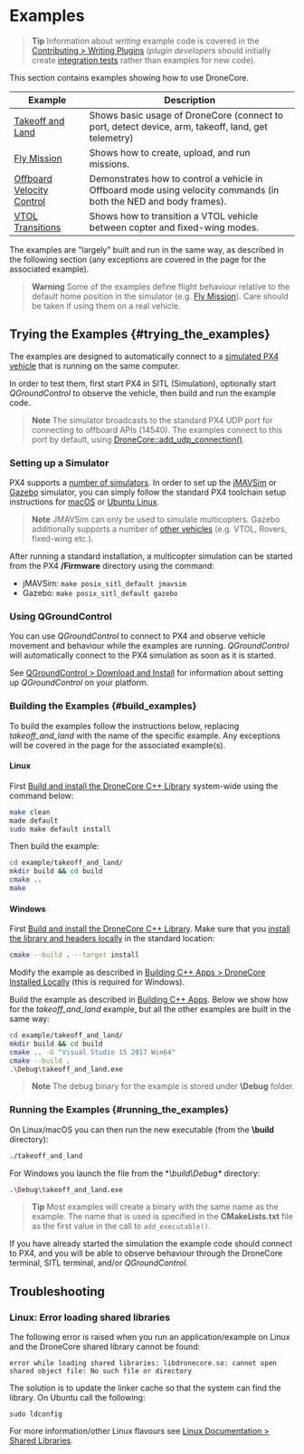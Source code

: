 # Examples

> **Tip** Information about *writing* example code is covered in the [Contributing > Writing Plugins](../contributing/plugins.md) (*plugin developers* should initially create [integration tests](../contributing/plugins.md#integration_tests) rather than examples for new code).

This section contains examples showing how to use DroneCore.

Example | Description
--- | ---
[Takeoff and Land](../examples/takeoff_and_land.md) | Shows basic usage of DroneCore (connect to port, detect device, arm, takeoff, land, get telemetry)
[Fly Mission](../examples/fly_mission.md) | Shows how to create, upload, and run missions.
[Offboard Velocity Control](../examples/offboard_velocity.md) | Demonstrates how to control a vehicle in Offboard mode using velocity commands (in both the NED and body frames).
[VTOL Transitions](../examples/transition_vtol_fixed_wing.md) | Shows how to transition a VTOL vehicle between copter and fixed-wing modes.

The examples are "largely" built and run in the same way, as described in the following section (any exceptions are covered in the page for the associated example).

> **Warning** Some of the examples define flight behaviour relative to the default home position in the simulator (e.g. [Fly Mission](../examples/fly_mission.md)). Care should be taken if using them on a real vehicle.

## Trying the Examples {#trying_the_examples}

The examples are designed to automatically connect to a [simulated PX4 vehicle](https://dev.px4.io/en/simulation/) that is running on the same computer.

In order to test them, first start PX4 in SITL (Simulation), optionally start *QGroundControl* to observe the vehicle, then build and run the example code. 

> **Note** The simulator broadcasts to the standard PX4 UDP port for connecting to offboard APIs (14540). The examples connect to this port by default, using [DroneCore::add_udp_connection()](../api_reference/classdronecore_1_1_drone_core.md#classdronecore_1_1_drone_core_1ae4d3a7e5cc46d9570beaafdb5f19a1a8).


### Setting up a Simulator

PX4 supports a [number of simulators](https://dev.px4.io/en/simulation/). In order to set up the [jMAVSim](https://dev.px4.io/en/simulation/jmavsim.html) or [Gazebo](https://dev.px4.io/en/simulation/gazebo.html) simulator, you can simply follow the standard PX4 toolchain setup instructions for [macOS](https://dev.px4.io/en/setup/dev_env_mac.html) or [Ubuntu Linux](https://dev.px4.io/en/setup/dev_env_linux.html#development-toolchain).

> **Note** JMAVSim can only be used to simulate multicopters. Gazebo additionally supports a number of [other vehicles](https://dev.px4.io/en/simulation/gazebo.html#html#running-the-simulation) (e.g. VTOL, Rovers, fixed-wing etc.).

After running a standard installation, a multicopter simulation can be started from the PX4 **/Firmware** directory using the command:
* jMAVSim: `make posix_sitl_default jmavsim`
* Gazebo: `make posix_sitl_default gazebo`


### Using QGroundControl

You can use *QGroundControl* to connect to PX4 and observe vehicle movement and behaviour while the examples are running. *QGroundControl* will automatically connect to the PX4 simulation as soon as it is started.

See [QGroundControl > Download and Install](https://docs.qgroundcontrol.com/en/getting_started/download_and_install.html) for information about setting up *QGroundControl* on your platform.


### Building the Examples {#build_examples}

To build the examples follow the instructions below, replacing *takeoff_and_land* with the name of the specific example. Any exceptions will be covered in the page for the associated example(s).

#### Linux

First [Build and install the DroneCore C++ Library](../contributing/build.md) system-wide using the command below:
```sh
make clean
made default
sudo make default install
```

Then build the example:
```sh
cd example/takeoff_and_land/
mkdir build && cd build
cmake ..
make
```

#### Windows

First [Build and install the DroneCore C++ Library](../contributing/build.md#windows).
Make sure that you [install the library and headers locally](../contributing/build.md#dronecore_local_install) in the standard location: 

```sh
cmake --build . --target install
```

Modify the example as described in [Building C++ Apps > DroneCore Installed Locally](../guide/toolchain.md#dronecore_local_install) (this is required for Windows).

Build the example as described in [Building C++ Apps](../guide/toolchain.md#windows). Below we show how for the *takeoff_and_land* example, but all the other examples are built in the same way:
```sh
cd example/takeoff_and_land/
mkdir build && cd build
cmake .. -G "Visual Studio 15 2017 Win64"
cmake --build .
.\Debug\takeoff_and_land.exe
```

> **Note** The debug binary for the example is stored under **\Debug** folder.

### Running the Examples {#running_the_examples}

On Linux/macOS you can then run the new executable (from the **\build** directory):
```sh
./takeoff_and_land
```

For Windows you launch the file from the **\build\Debug\** directory:
```sh
.\Debug\takeoff_and_land.exe
```


> **Tip** Most examples will create a binary with the same name as the example. The name that is used
> is specified in the **CMakeLists.txt** file as the first value in the call to `add_executable()`.

If you have already started the simulation the example code should connect to PX4, and you will be able to observe behaviour through the DroneCore terminal, SITL terminal, and/or *QGroundControl*.

## Troubleshooting

### Linux: Error loading shared libraries

The following error is raised when you run an application/example on Linux and the DroneCore shared library cannot be found:

```
error while loading shared libraries: libdronecore.so: cannot open shared object file: No such file or directory
```

The solution is to update the linker cache so that the system can find the library. On Ubuntu call the following:
```
sudo ldconfig
```

For more information/other Linux flavours see [Linux Documentation > Shared Libraries](http://tldp.org/HOWTO/Program-Library-HOWTO/shared-libraries.html).
